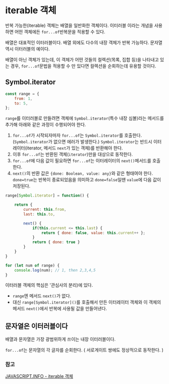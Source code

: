 # iterable 객체

반복 가능한(iterable) 객체는 배열을 일반화한 객체이다. 이터러블 이라는 개념을 사용하면 어떤 객체에든 `for...of`반복문을 적용할 수 있다.

배열은 대표적인 이터러블이다. 배열 외에도 다수의 내장 객체가 반복 가능하다. 문자열 역시 이터러블의 예이다.

배열이 아닌 객체가 있는데, 이 객체가 어떤 것들의 컬렉션(목록, 집합 등)을 나타내고 있는 경우, `for...of`문법을 적용할 수 만 있다면 컬렉션을 순회하는데 유용할 것이다.

## Symbol.iterator

```jsx
const range = {
	from: 1,
	to: 5,
};
```

`range`를 이터러블로 만들려면 객체에 `Symbol.iterator`(특수 내장 심볼)라는 메서드를 추가해 아래와 같은 과정이 수행되어야 한다.

1. `for...of`가 시작되자마자 `for...of`는 `Symbol.iterator`를 호출한다. (`Symbol.iterator`가 없으면 에러가 발생한다.) `Symbol.iterator`는 반드시 이터레이터(iterator, 메서드 `next`가 있는 객체)를 반환해야 한다.
2. 이후 `for...of`는 반환된 객체(`iterator`)만을 대상으로 동작한다.
3. `for...of`에 다음 값이 필요하면 `for...of`는 이터레이터의 `next()`메서드를 호출한다.
4. `next()`의 반환 값은 `{done: Boolean, value: any}`와 같은 형태여야 한다. `done=true`는 반복이 종료되었음을 의미하고 `done=false`일땐 `value`에 다음 값이 저장된다.

```jsx
range[Symbol.iterator] = function() {

	return {
		current: this.from,
		last: this.to,

		next() {
			if(this.current <= this.last) {
				return { done: false, value: this.current++ };
			}
			return { done: true }
		}
	}
}

for (let num of range) {
	console.log(num); // 1, then 2,3,4,5
}
```

이터러블 객체의 핵심은 '관심사의 분리)에 있다.

- `range`엔 메서드 `next()`가 없다.
- 대신 `range[Symbol.iterator]()`를 호출해서 만든 이터레이터 객체와 이 객체의 메서드 `next()`에서 반복에 사용될 값을 만들어낸다.

## 문자열은 이터러블이다

배열과 문자열은 가장 광범위하게 쓰이는 내장 이터러블이다.

`for...of`는 문자열의 각 글자를 순회한다. ( 서로게이트 쌍에도 정상적으로 동작한다. )

### 참고

[JAVASCRIPT.INFO - iterable 객체](https://ko.javascript.info/iterable)
